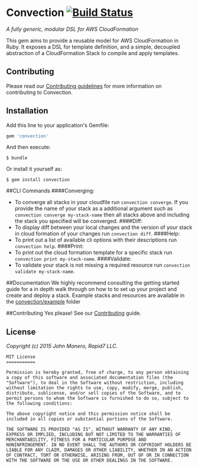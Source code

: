 # Convection [![Build Status](https://travis-ci.org/rapid7/convection.svg)](https://travis-ci.org/rapid7/convection)
_A fully generic, modular DSL for AWS CloudFormation_

This gem aims to provide a reusable model for AWS CloudFormation in Ruby. It exposes a DSL for template definition, and a simple, decoupled abstraction of a CloudFormation Stack to compile and apply templates.

## Contributing
Please read our [Contributing guidelines](CONTRIBUTING.md) for more information on contributing to Convection.

## Installation
Add this line to your application's Gemfile:

```ruby
gem 'convection'
```

And then execute:

    $ bundle

Or install it yourself as:

    $ gem install convection

##CLI Commands
####Converging:
- To converge all stacks in your cloudfile run `convection converge`. If you provide the name of your stack as a additional argument such as `convection converge my-stack-name` then all stacks above and including the stack you specified will be converged.
####Diff:
- To display diff between your local changes and the version of your stack in cloud formation of your changes run `convection diff`.
####Help:
- To print out a list of available cli options with their descriptions run `convection help`.
####Print:
- To print out the cloud formation template for a specific stack run `convection print my-stack-name`.
####Validate:
- To validate your stack is not missing a required resource run `convection validate my-stack-name`.

##Documentation
We highly recommend consulting the getting started guide for a in depth walk through on how to to set up your project and create and deploy a stack. Example stacks and resources are available in the [convection/example](https://github.com/rapid7/convection/tree/master/example) folder

##Contributing
Yes please! See our [Contributing](https://github.com/rapid7/convection/blob/master/CONTRIBUTING.md) guide.

## License
_Copyright (c) 2015 John Manero, Rapid7 LLC._

```
MIT License
===========

Permission is hereby granted, free of charge, to any person obtaining
a copy of this software and associated documentation files (the
"Software"), to deal in the Software without restriction, including
without limitation the rights to use, copy, modify, merge, publish,
distribute, sublicense, and/or sell copies of the Software, and to
permit persons to whom the Software is furnished to do so, subject to
the following conditions:

The above copyright notice and this permission notice shall be
included in all copies or substantial portions of the Software.

THE SOFTWARE IS PROVIDED "AS IS", WITHOUT WARRANTY OF ANY KIND,
EXPRESS OR IMPLIED, INCLUDING BUT NOT LIMITED TO THE WARRANTIES OF
MERCHANTABILITY, FITNESS FOR A PARTICULAR PURPOSE AND
NONINFRINGEMENT. IN NO EVENT SHALL THE AUTHORS OR COPYRIGHT HOLDERS BE
LIABLE FOR ANY CLAIM, DAMAGES OR OTHER LIABILITY, WHETHER IN AN ACTION
OF CONTRACT, TORT OR OTHERWISE, ARISING FROM, OUT OF OR IN CONNECTION
WITH THE SOFTWARE OR THE USE OR OTHER DEALINGS IN THE SOFTWARE.

```
